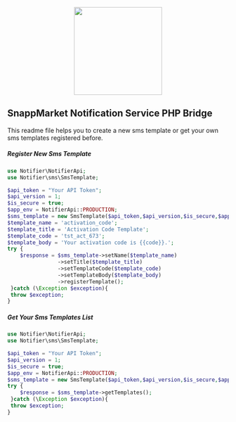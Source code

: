 <p align="center"><a href="https://snapp.market" target="_blank"><img src="https://snapp.market/static/media/logo.d5ee94bf.png" width="200"></a></p>

## SnappMarket Notification Service PHP Bridge
This readme file helps you to create a new sms template or get your own sms templates registered before.
##### Register New Sms Template
```php
use Notifier\NotifierApi;
use Notifier\sms\SmsTemplate;

$api_token = "Your API Token";
$api_version = 1;
$is_secure = true;
$app_env = NotifierApi::PRODUCTION;
$sms_template = new SmsTemplate($api_token,$api_version,$is_secure,$app_env);
$template_name = 'activation_code';
$template_title = 'Activation Code Template';
$template_code = 'tst_act_673';
$template_body = 'Your activation code is {{code}}.';
try {
    $response = $sms_template->setName($template_name)
                ->setTitle($template_title)
                ->setTemplateCode($template_code)
                ->setTemplateBody($template_body)
                ->registerTemplate();
 }catch (\Exception $exception){
 throw $exception;
}
```

##### Get Your Sms Templates List
```php
use Notifier\NotifierApi;
use Notifier\sms\SmsTemplate;

$api_token = "Your API Token";
$api_version = 1;
$is_secure = true;
$app_env = NotifierApi::PRODUCTION;
$sms_template = new SmsTemplate($api_token,$api_version,$is_secure,$app_env);
try {
    $response = $sms_template->getTemplates();
 }catch (\Exception $exception){
 throw $exception;
}
```